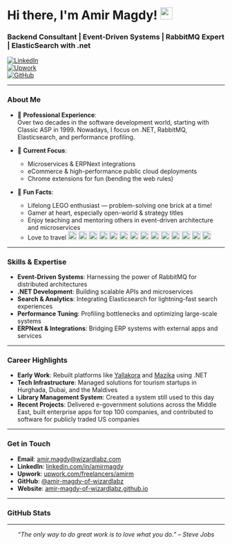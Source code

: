 <!-- 
  This is a sample GitHub Profile README for Amir Magdy.
  Customize the content below to highlight your own projects, interests,
  or professional details.
-->

# Hi there, I'm Amir Magdy! <img src="https://media.giphy.com/media/hvRJCLFzcasrR4ia7z/giphy.gif" width="28" />

### Backend Consultant | Event-Driven Systems | RabbitMQ Expert | ElasticSearch with .net

[![LinkedIn](https://img.shields.io/badge/-LinkedIn-blue?style=flat&logo=Linkedin&logoColor=white)](https://www.linkedin.com/in/amirmagdy/)  
[![Upwork](https://img.shields.io/badge/-Upwork-6fda44?style=flat&logo=Upwork&logoColor=white)](https://www.upwork.com/freelancers/amirm)  
[![GitHub](https://img.shields.io/badge/-GitHub-black?style=flat&logo=github&logoColor=white)](https://github.com/amir-magdy-of-wizardlabz)

---

### About Me

- 🔭 **Professional Experience**:  
  Over two decades in the software development world, starting with Classic ASP in 1999. Nowadays, I focus on .NET, RabbitMQ, Elasticsearch, and performance profiling.

- 🌱 **Current Focus**:  
  - Microservices & ERPNext integrations  
  - eCommerce & high-performance public cloud deployments  
  - Chrome extensions for fun (bending the web rules)

- 🎉 **Fun Facts**:  
  - Lifelong LEGO enthusiast — problem-solving one brick at a time!  
  - Gamer at heart, especially open-world & strategy titles  
  - Enjoy teaching and mentoring others in event-driven architecture and microservices
  - Love to travel <img src="https://twemoji.maxcdn.com/v/latest/svg/1f1ea-1f1ec.svg" alt="🇪🇬" width="20" /> <img src="https://twemoji.maxcdn.com/v/latest/svg/1f1f6-1f1e6.svg" alt="🇶🇦" width="20" /> <img src="https://twemoji.maxcdn.com/v/latest/svg/1f1e7-1f1ed.svg" alt="🇧🇭" width="20" /> <img src="https://twemoji.maxcdn.com/v/latest/svg/1f1e6-1f1ea.svg" alt="🇦🇪" width="20" /> <img src="https://twemoji.maxcdn.com/v/latest/svg/1f1f9-1f1f7.svg" alt="🇹🇷" width="20" /> <img src="https://twemoji.maxcdn.com/v/latest/svg/1f1ec-1f1f7.svg" alt="🇬🇷" width="20" /> <img src="https://twemoji.maxcdn.com/v/latest/svg/1f1ee-1f1f9.svg" alt="🇮🇹" width="20" /> <img src="https://twemoji.maxcdn.com/v/latest/svg/1f1fb-1f1e6.svg" alt="🇻🇦" width="20" /> <img src="https://twemoji.maxcdn.com/v/latest/svg/1f1f2-1f1fe.svg" alt="🇲🇾" width="20" /> <img src="https://twemoji.maxcdn.com/v/latest/svg/1f1e6-1f1fa.svg" alt="🇦🇺" width="20" /> <img src="https://twemoji.maxcdn.com/v/latest/svg/1f1ef-1f1f5.svg" alt="🇯🇵" width="20" /> <img src="https://twemoji.maxcdn.com/v/latest/svg/1f1fa-1f1f8.svg" alt="🇺🇸" width="20" /> <img src="https://twemoji.maxcdn.com/v/latest/svg/1f1e8-1f1ff.svg" alt="🇨🇿" width="20" /> <img src="https://twemoji.maxcdn.com/v/latest/svg/1f1e6-1f1f9.svg" alt="🇦🇹" width="20" />




---

### Skills & Expertise

- **Event-Driven Systems**: Harnessing the power of RabbitMQ for distributed architectures  
- **.NET Development**: Building scalable APIs and microservices  
- **Search & Analytics**: Integrating Elasticsearch for lightning-fast search experiences  
- **Performance Tuning**: Profiling bottlenecks and optimizing large-scale systems  
- **ERPNext & Integrations**: Bridging ERP systems with external apps and services  

---

### Career Highlights

- **Early Work**: Rebuilt platforms like [Yallakora](https://yallakora.com/) and [Mazika](https://mazika.com/) using .NET  
- **Tech Infrastructure**: Managed solutions for tourism startups in Hurghada, Dubai, and the Maldives  
- **Library Management System**: Created a system still used to this day  
- **Recent Projects**: Delivered e-government solutions across the Middle East, built enterprise apps for top 100 companies, and contributed to software for publicly traded US companies

---

### Get in Touch

- **Email**: [amir.magdy@wizardlabz.com](mailto:amir@wizardlabz.com)  
- **LinkedIn**: [linkedin.com/in/amirmagdy](https://www.linkedin.com/in/amirmagdy/)  
- **Upwork**: [upwork.com/freelancers/amirm](https://www.upwork.com/freelancers/amirm)  
- **GitHub**: [@amir-magdy-of-wizardlabz](https://github.com/amir-magdy-of-wizardlabz)  
- **Website**: [amir-magdy-of-wizardlabz.github.io](https://amir-magdy-of-wizardlabz.github.io/)

---

### GitHub Stats

<!-- Uncomment the following lines if you'd like to display GitHub stats or a language breakdown -->
<!-- 
![Amir Magdy's GitHub stats](https://github-readme-stats.vercel.app/api?username=amir-magdy-of-wizardlabz&show_icons=true&theme=tokyonight)
![Top Languages](https://github-readme-stats.vercel.app/api/top-langs/?username=amir-magdy-of-wizardlabz&layout=compact&theme=tokyonight)
-->

---

<p align="center">
  <i>“The only way to do great work is to love what you do.” – Steve Jobs</i>
</p>
